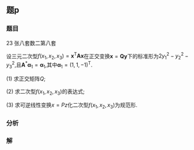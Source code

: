 ## 题p
### 题目
23 张八套数二第八套 

设三元二次型$f( {{x}_{1},{x}_{2},{x}_{3}})  = {\mathbf{x}}^{\mathrm{T}}\mathbf{A}\mathbf{x}$在正交变换$\mathbf{x} = \mathbf{Q}\mathbf{y}$下的标准形为$2{y}_{1}^{2} - {y}_{2}^{2} - {y}_{3}^{2}$,且${\mathbf{A}}^{ * }{\mathbf{\alpha }}_{1} = {\mathbf{\alpha }}_{1}$,其中${\mathbf{\alpha }}_{1} = {( 1,1, - 1) }^{\mathrm{T}}$.

(1) 求正交矩阵$Q$;

(2) 求二次型$f( {{x}_{1},{x}_{2},{x}_{3}})$的表达式;

(3) 求可逆线性变换$x = {Pz}$化二次型$f( {{x}_{1},{x}_{2},{x}_{3}})$为规范形.
### 分析

### 解